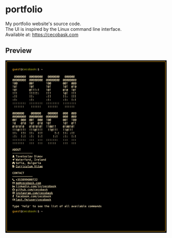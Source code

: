 # portfolio
My portfolio website's source code.  
The UI is inspired by the Linux command line interface.  
Available at: https://cecobask.com

## Preview
![preview](public/preview.png)